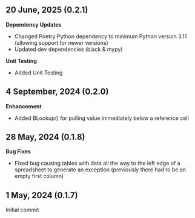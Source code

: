 ## 20 June, 2025 (0.2.1)
**Dependency Updates**
- Changed Poetry Python dependency to minimum Python version 3.11 (allowing support for newer versions)
- Updated dev dependencies (black & mypy)

**Unit Testing**
- Added Unit Testing

## 4 September, 2024 (0.2.0)
**Enhancement**
- Added BLookup() for pulling value immediately below a reference cell

## 28 May, 2024 (0.1.8)
**Bug Fixes**
- Fixed bug causing tables with data all the way to the left edge of a spreadsheet to generate an exception (previously there had to be an empty first column)

## 1 May, 2024 (0.1.7)
Initial commit